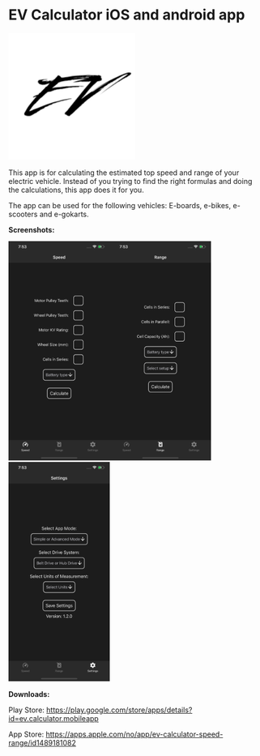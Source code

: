 # EV Calculator iOS and android app

<img src="assets/icon.png" width="250" >

This app is for calculating the estimated top speed and range of your electric vehicle. Instead of you trying to find the right formulas and doing the calculations, this app does it for you.

The app can be used for the following vehicles: E-boards, e-bikes, e-scooters and e-gokarts.

**Screenshots:**

<img src="screenshots/1.png" width="200" ><img src="screenshots/2.png" width="200" ><img src="screenshots/3.png" width="200" >

**Downloads:**

Play Store: https://play.google.com/store/apps/details?id=ev.calculator.mobileapp

App Store: https://apps.apple.com/no/app/ev-calculator-speed-range/id1489181082
